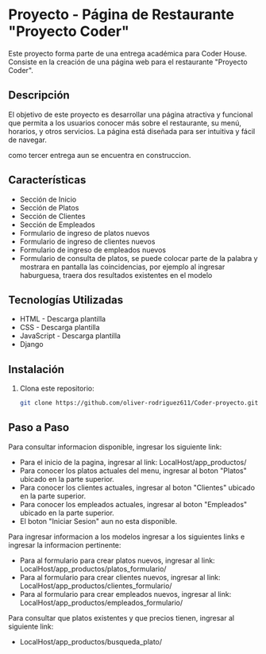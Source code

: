 # Proyecto  - Página de Restaurante "Proyecto Coder"

Este proyecto forma parte de una entrega académica para Coder House. Consiste en la creación de una página web para el restaurante "Proyecto Coder".

## Descripción

El objetivo de este proyecto es desarrollar una página atractiva y funcional que permita a los usuarios conocer más sobre el restaurante, su menú, horarios, y otros servicios. La página está diseñada para ser intuitiva y fácil de navegar.

como tercer entrega aun se encuentra en construccion.

## Características

- Sección de Inicio
- Sección de Platos
- Sección de Clientes
- Sección de Empleados
- Formulario de ingreso de platos nuevos
- Formulario de ingreso de clientes nuevos
- Formulario de ingreso de empleados nuevos
- Formulario de consulta de platos, se puede colocar parte de la palabra y mostrara en pantalla las coincidencias, por ejemplo al ingresar haburguesa, traera dos resultados existentes en el modelo

## Tecnologías Utilizadas

- HTML - Descarga plantilla
- CSS - Descarga plantilla
- JavaScript - Descarga plantilla
- Django


## Instalación

1. Clona este repositorio:
   ```bash
   git clone https://github.com/oliver-rodriguez611/Coder-proyecto.git

## Paso a Paso

Para consultar informacion disponible, ingresar los siguiente link:

- Para el inicio de la pagina, ingresar al link: LocalHost/app_productos/
- Para conocer los platos actuales del menu, ingresar al boton "Platos" ubicado en la parte superior.
- Para conocer los clientes actuales, ingresar al boton "Clientes" ubicado en la parte superior.
- Para conocer los empleados actuales, ingresar al boton "Empleados" ubicado en la parte superior.
- El boton "Iniciar Sesion" aun no esta disponible.

Para ingresar informacion a los modelos ingresar a los siguientes links e ingresar la informacion pertinente:

- Para al formulario para crear platos nuevos, ingresar al link: LocalHost/app_productos/platos_formulario/
- Para al formulario para crear clientes nuevos, ingresar al link: LocalHost/app_productos/clientes_formulario/
- Para al formulario para crear empleados nuevos, ingresar al link: LocalHost/app_productos/empleados_formulario/

Para consultar que platos existentes y que precios tienen, ingresar al siguiente link:

- LocalHost/app_productos/busqueda_plato/
